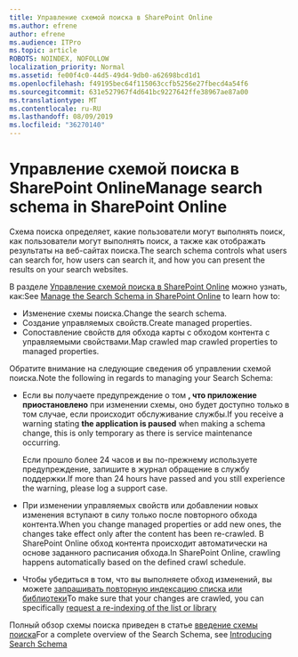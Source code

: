 ```yaml
---
title: Управление схемой поиска в SharePoint Online
ms.author: efrene
author: efrene
ms.audience: ITPro
ms.topic: article
ROBOTS: NOINDEX, NOFOLLOW
localization_priority: Normal
ms.assetid: fe00f4c0-44d5-49d4-9db0-a62698bcd1d1
ms.openlocfilehash: f49195bec64f115063ccfb5256e27fbecd4a54f6
ms.sourcegitcommit: 631e527967f4d641bc9227642ffe38967ae87a00
ms.translationtype: MT
ms.contentlocale: ru-RU
ms.lasthandoff: 08/09/2019
ms.locfileid: "36270140"
---
```

# <a name="manage-search-schema-in-sharepoint-online"></a><span data-ttu-id="32fea-102">Управление схемой поиска в SharePoint Online</span><span class="sxs-lookup"><span data-stu-id="32fea-102">Manage search schema in SharePoint Online</span></span>

<span data-ttu-id="32fea-103">Схема поиска определяет, какие пользователи могут выполнять поиск, как пользователи могут выполнять поиск, а также как отображать результаты на веб-сайтах поиска.</span><span class="sxs-lookup"><span data-stu-id="32fea-103">The search schema controls what users can search for, how users can search it, and how you can present the results on your search websites.</span></span> 

<span data-ttu-id="32fea-104">В разделе [Управление схемой поиска в SharePoint Online](https://docs.microsoft.com/sharepoint/manage-search-schema) можно узнать, как:</span><span class="sxs-lookup"><span data-stu-id="32fea-104">See [Manage the Search Schema in SharePoint Online](https://docs.microsoft.com/sharepoint/manage-search-schema) to learn how to:</span></span> 
- <span data-ttu-id="32fea-105">Изменение схемы поиска.</span><span class="sxs-lookup"><span data-stu-id="32fea-105">Change the search schema.</span></span>
- <span data-ttu-id="32fea-106">Создание управляемых свойств.</span><span class="sxs-lookup"><span data-stu-id="32fea-106">Create managed properties.</span></span>
- <span data-ttu-id="32fea-107">Сопоставление свойств для обхода карты с обходом контента с управляемыми свойствами.</span><span class="sxs-lookup"><span data-stu-id="32fea-107">Map crawled map crawled properties to managed properties.</span></span>

<span data-ttu-id="32fea-108">Обратите внимание на следующие сведения об управлении схемой поиска.</span><span class="sxs-lookup"><span data-stu-id="32fea-108">Note the following in regards to managing your Search Schema:</span></span>

- <span data-ttu-id="32fea-109">Если вы получаете предупреждение о том **, что приложение приостановлено** при изменении схемы, оно будет доступно только в том случае, если происходит обслуживание службы.</span><span class="sxs-lookup"><span data-stu-id="32fea-109">If you receive a warning stating **the application is paused** when making a schema change, this is only temporary as there is service maintenance occurring.</span></span> 

    <span data-ttu-id="32fea-110">Если прошло более 24 часов и вы по-прежнему используете предупреждение, запишите в журнал обращение в службу поддержки.</span><span class="sxs-lookup"><span data-stu-id="32fea-110">If more than 24 hours have passed and you still experience the warning, please log a support case.</span></span>
- <span data-ttu-id="32fea-111">При изменении управляемых свойств или добавлении новых изменения вступают в силу только после повторного обхода контента.</span><span class="sxs-lookup"><span data-stu-id="32fea-111">When you change managed properties or add new ones, the changes take effect only after the content has been re-crawled.</span></span> <span data-ttu-id="32fea-112">В SharePoint Online обход контента происходит автоматически на основе заданного расписания обхода.</span><span class="sxs-lookup"><span data-stu-id="32fea-112">In SharePoint Online, crawling happens automatically based on the defined crawl schedule.</span></span>
- <span data-ttu-id="32fea-113">Чтобы убедиться в том, что вы выполняете обход изменений, вы можете [запрашивать повторную индексацию списка или библиотеки](https://docs.microsoft.com/sharepoint/manage-search-schema#request-re-indexing-of-a-document-library-or-list)</span><span class="sxs-lookup"><span data-stu-id="32fea-113">To make sure that your changes are crawled, you can specifically [request a re-indexing of the list or library](https://docs.microsoft.com/sharepoint/manage-search-schema#request-re-indexing-of-a-document-library-or-list)</span></span> 

<span data-ttu-id="32fea-114">Полный обзор схемы поиска приведен в статье [введение схемы поиска](https://blogs.technet.microsoft.com/tothesharepoint/2012/11/25/introducing-search-schema-for-sharepoint-2013/)</span><span class="sxs-lookup"><span data-stu-id="32fea-114">For a complete overview of the Search Schema, see [Introducing Search Schema](https://blogs.technet.microsoft.com/tothesharepoint/2012/11/25/introducing-search-schema-for-sharepoint-2013/)</span></span> 


